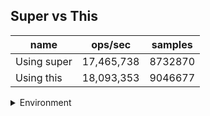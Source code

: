 ## Super vs This

|name|ops/sec|samples|
|-|-|-|
|Using super|17,465,738|8732870|
|Using this|18,093,353|9046677|


<details>
<summary>Environment</summary>

* __Machine:__ linux x64 | 4 vCPUs | 7.6GB Mem
* __Run:__ Thu Sep 26 2024 00:22:05 GMT+0000 (Coordinated Universal Time)
</details>

<!--
{"environment":{"platform":"linux","arch":"x64","cpus":4,"totalMemory":7.597896575927734},"benchmarks":[{"name":"Using super","opsSec":17465738.56785216,"samples":8732870},{"name":"Using this","opsSec":18093353.203758966,"samples":9046677}]}-->
